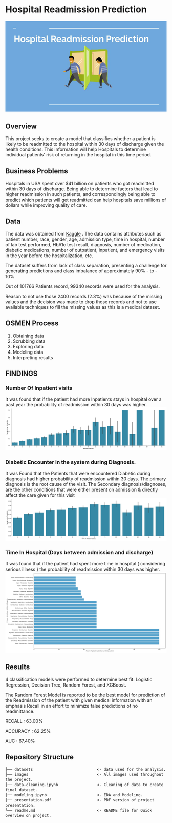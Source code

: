 

# Hospital Readmission Prediction
![Realtor Logo](https://github.com/avithekkc/hospital-readmission-classification/blob/main/images/P3-Project.jpg?raw=true)
## Overview
This project seeks to create a model that classifies whether a patient is likely to be readmitted to the hospital within 30 days of discharge given the health conditions. This information will help Hospitals to determine individual patients' risk of returning in the hospital in this time period.


## Business Problems
Hospitals in USA spent over $41 billion on patients who got readmitted within 30 days of discharge. Being able to determine factors that lead to higher readmission in such patients, and correspondingly being able to predict which patients will get readmitted can help hospitals save millions of dollars while improving quality of care.

## Data
The data was obtained from [Kaggle](https://www.kaggle.com/brandao/diabetes) . The data contains attributes such as patient number, race, gender, age, admission type, time in hospital, number of lab test performed, HbA1c test result, diagnosis, number of medication, diabetic medications, number of outpatient, inpatient, and emergency visits in the year before the hospitalization, etc.

The dataset suffers from lack of class separation, presenting a challenge for generating predictions and class imbalance of approximately 90% - to - 10%

Out of 101766 Patients record, 99340 records were used for the analysis.

Reason to not use those 2400 records (2.3%) was because of the missing values and the decision was made to drop those records and not to use available techniques to fill the missing values as this is a medical dataset.

## OSMEN Process

 1. Obtaining data
 2. Scrubbing data
 3. Exploring data
 4. Modeling data
 5. Interpreting results

## FINDINGS
### Number Of Inpatient visits

It was found that if the patient had more Inpatients stays in hospital over a past year the probability of readmission within 30 days was higher.
![Condition Vs Price](https://github.com/avithekkc/hospital-readmission-classification/blob/main/images/number_inpatient.jpg?raw=true)
### Diabetic Encounter in the system during Diagnosis.

It was Found that the Patients that were encountered Diabetic during diagnosis had higher probability of readmission within 30 days.
The primary diagnosis is the root cause of the visit. The Secondary diagnosis/diagnoses, are the other conditions that were either present on admission & directly affect the care given for this visit
![Condition Vs Price](https://github.com/avithekkc/hospital-readmission-classification/blob/main/images/time_in_hospital.jpg?raw=true)
### Time In Hospital (Days between admission and discharge)

It was found that if the patient had spent more time in hospital ( considering serious illness ) the probability of readmission within 30 days was higher.
![Condition Vs Price](https://github.com/avithekkc/hospital-readmission-classification/blob/main/images/diag.jpg?raw=true)

##  Results
4 classification models were performed to determine best fit:
Logistic Regression, Decision Tree, Random Forest, and XGBoost.

The Random Forest Model is reported to be the best model for prediction of the Readmission of the patient with given medical information with an emphasis Recall in an effort to minimize false predictions of no readmittance.

RECALL : 63.00%

ACCURACY : 62.25%

AUC : 67.40%


##   Repository Structure
```
├── datasets                            <- data used for the analysis.
├── images                              <- All images used throughout the project.
├── data-cleaning.ipynb                 <- Cleaning of data to create final dataset.
├── modeling.ipynb                      <- EDA and Modeling.
├── presentation.pdf                    <- PDF version of project presentation.
└── readme.md                           <- README file for Quick overview on project.
```
